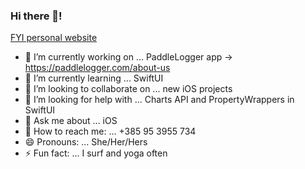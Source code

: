 ### Hi there 👋!


[FYI personal website](https://marinahuber.com)

- 🔭 I’m currently working on ... PaddleLogger app -> https://paddlelogger.com/about-us
- 🌱 I’m currently learning ... SwiftUI
- 👯 I’m looking to collaborate on ... new iOS projects
- 🤔 I’m looking for help with ... Charts API and PropertyWrappers in SwiftUI
- 💬 Ask me about ... iOS
- 📲 How to reach me: ... +385 95 3955 734
- 😄 Pronouns: ... She/Her/Hers
- ⚡ Fun fact: ... I surf and yoga often

